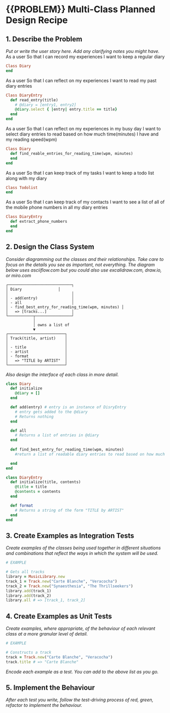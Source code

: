 # {{PROBLEM}} Multi-Class Planned Design Recipe

## 1. Describe the Problem

_Put or write the user story here. Add any clarifying notes you might have._
As a user
So that I can record my experiences
I want to keep a regular diary
```ruby
Class Diary
end
```
As a user
So that I can reflect on my experiences
I want to read my past diary entries
```ruby
Class DiaryEntry
  def read_entry(title)
    # @diary = [entry1, entry2]
    @diary.select { |entry| entry.title == title}
  end
end
```
As a user
So that I can reflect on my experiences in my busy day
I want to select diary entries to read based on how much time(minutes) I have and my reading speed(wpm)
```rb
Class Diary
  def find_reable_entries_for_reading_time(wpm, minutes)
  end
end
```
As a user
So that I can keep track of my tasks
I want to keep a todo list along with my diary
```rb
Class Todolist
end
```
As a user
So that I can keep track of my contacts
I want to see a list of all of the mobile phone numbers in all my diary entries
```rb
Class DiaryEntry
  def extract_phone_numbers
  end
end 
```

## 2. Design the Class System

_Consider diagramming out the classes and their relationships. Take care to
focus on the details you see as important, not everything. The diagram below
uses asciiflow.com but you could also use excalidraw.com, draw.io, or miro.com_

```
┌────────────────────────────┐
│ Diary                │
│                            │
│ - add(entry)               │
│ - all                      │
│ - find_best_entry_for_reading_time(wpm, minutes) │
│   => [tracks...]           │
└───────────┬────────────────┘
            │
            │ owns a list of
            ▼
┌─────────────────────────┐
│ Track(title, artist)    │
│                         │
│ - title                 │
│ - artist                │
│ - format                │
│   => "TITLE by ARTIST"  │
└─────────────────────────┘
```

_Also design the interface of each class in more detail._

```ruby
class Diary
  def initialize
    @diary = []
  end

  def add(entry) # entry is an instance of DisryEntry
    # entry gets added to the @diary
    # Returns nothing
  end

  def all
    # Returns a list of entries in @diary
  end
  
  def find_best_entry_for_reading_time(wpm, minutes)
    #return a list of readable diary entries to read based on how much time(minutes) I have and my reading speed(wpm)

  end
end

class DiaryEntry
  def initialize(title, contents)
    @title = title
    @contents = contents
  end

  def format
    # Returns a string of the form "TITLE by ARTIST"
  end
end
```

## 3. Create Examples as Integration Tests

_Create examples of the classes being used together in different situations and
combinations that reflect the ways in which the system will be used._

```ruby
# EXAMPLE

# Gets all tracks
library = MusicLibrary.new
track_1 = Track.new("Carte Blanche", "Veracocha")
track_2 = Track.new("Synaesthesia", "The Thrillseekers")
library.add(track_1)
library.add(track_2)
library.all # => [track_1, track_2]
```

## 4. Create Examples as Unit Tests

_Create examples, where appropriate, of the behaviour of each relevant class at
a more granular level of detail._

```ruby
# EXAMPLE

# Constructs a track
track = Track.new("Carte Blanche", "Veracocha")
track.title # => "Carte Blanche"
```

_Encode each example as a test. You can add to the above list as you go._

## 5. Implement the Behaviour

_After each test you write, follow the test-driving process of red, green,
refactor to implement the behaviour._